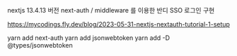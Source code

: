 nextjs 13.4.13 버전
next-auth / middleware 를 이용한
반디 SSO 로그인 구현

https://mycodings.fly.dev/blog/2023-05-31-nextjs-nextauth-tutorial-1-setup

yarn add next-auth
yarn add jsonwebtoken
yarn add -D @types/jsonwebtoken
